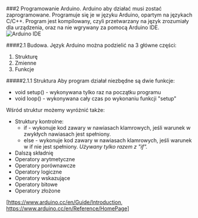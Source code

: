 ###2 Programowanie Arduino.
  Arduino aby działać musi zostać zaprogramowane. Programuje się je w języku Arduino, opartym na językach C/C++.
Program jest kompilowany, czyli przetwarzany na język zrozumiały dla urządzenia, oraz na nie wgrywany za pomocą
Arduino IDE.
![Arduino IDE](https://www.arduino.cc/en/pub/skins/arduinoWide/img/ArduinoAPP-01.svg)

####2.1 Budowa.
  Język Arduino można podzielić na 3 główne części:
  1. Strukturę
  2. Zmienne
  3. Funkcje

#####2.1.1  Struktura
Aby program działał niezbędne są dwie funkcje:

  * void setup() - wykonywana tylko raz na początku programu
  * void loop() - wykonywana cały czas po wykonaniu funkcji "setup"
  
Wśród struktur możemy wyróżnić także:

  * Struktury kontrolne:
    * if - wykonuje kod zawary w nawiasach klamrowych, jeśli warunek w zwykłych nawiasach jest spełniony.
    * else - wykonuje kod zawary w nawiasach klamrowych, jeśli warunek w if nie jest spełniony. *Używany tylko razem z "if".*
  * Dalszą składnię
  * Operatory arytmetyczne
  * Operatory porównawcze
  * Operatory logiczne
  * Operatory wskazujące
  * Operatory bitowe
  * Operatory złożone

[https://www.arduino.cc/en/Guide/Introduction, https://www.arduino.cc/en/Reference/HomePage]
